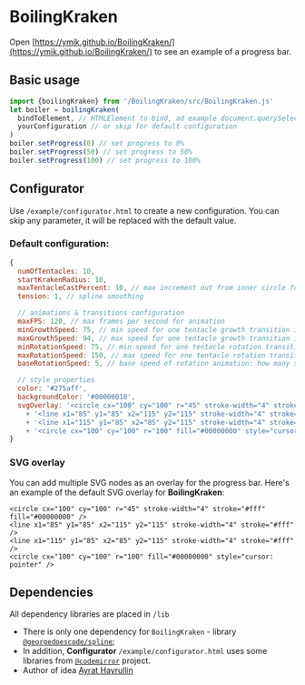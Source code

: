 # BoilingKraken

Open [https://ymik.github.io/BoilingKraken/](https://ymik.github.io/BoilingKraken/) to see an example of a progress bar.

## Basic usage

```javascript
import {boilingKraken} from '/BoilingKraken/src/BoilingKraken.js'
let boiler = boilingKraken(
  bindToElement, // HTMLElement to bind, ad example document.querySelector('div.progress')
  yourConfiguration // or skip for default configuration
)
boiler.setProgress(0) // set progress to 0%
boiler.setProgress(50) // set progress to 50%
boiler.setProgress(100) // set progress to 100%
```
## Configurator

Use `/example/configurator.html` to create a new configuration.
You can skip any parameter, it will be replaced with the default value.

### Default configuration:
```javascript
{
  numOfTentacles: 10,
  startKrakenRadius: 10,
  maxTentacleCastPercent: 10, // max increment out from inner circle for a tentacle in percents of base radius
  tension: 1, // spline smoothing

  // animations & transitions configuration
  maxFPS: 120, // max frames per second for animation
  minGrowthSpeed: 75, // min speed for one tentacle growth transition in % of 1 second
  maxGrowthSpeed: 94, // max speed for one tentacle growth transition in % of 1 second
  minRotationSpeed: 75, // min speed for one tentacle rotation transition in % of 1 second
  maxRotationSpeed: 150, // max speed for one tentacle rotation transition in % of 1 second
  baseRotationSpeed: 5, // base speed of rotation animation: how many seconds are assumed for one complete rotation

  // style properties
  color: '#275aff',
  backgroundColor: '#00000010',
  svgOverlay: '<circle cx="100" cy="100" r="45" stroke-width="4" stroke="#fff" fill="#00000000" />'
    + '<line x1="85" y1="85" x2="115" y2="115" stroke-width="4" stroke="#fff" />'
    + '<line x1="115" y1="85" x2="85" y2="115" stroke-width="4" stroke="#fff" />'
    + '<circle cx="100" cy="100" r="100" fill="#00000000" style="cursor: pointer" />',
}
```
### SVG overlay

You can add multiple SVG nodes as an overlay for the progress bar.
Here's an example of the default SVG overlay for **BoilingKraken**:
```SVG
<circle cx="100" cy="100" r="45" stroke-width="4" stroke="#fff" fill="#00000000" />
<line x1="85" y1="85" x2="115" y2="115" stroke-width="4" stroke="#fff" />
<line x1="115" y1="85" x2="85" y2="115" stroke-width="4" stroke="#fff" />
<circle cx="100" cy="100" r="100" fill="#00000000" style="cursor: pointer" />
```

## Dependencies
All dependency libraries are placed in `/lib`
* There is only one dependency for `BoilingKraken` - library [`@georgedoescode/spline`](https://github.com/georgedoescode/splinejs);
* In addition, **Configurator** `/example/configurator.html` uses some libraries from [`@codemirror`](https://codemirror.net) project.
* Author of idea [Ayrat Hayrullin](https://www.behance.net/hllobstrds)